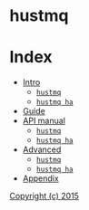 hustmq
==

Index
==

* [Intro](intro/index.md)
    * [`hustmq`](intro/hustmq.md)
    * [`hustmq ha`](intro/ha.md)
* [Guide](guide/index.md)
* [API manual](api/index.md)
    * [`hustmq`](api/hustmq.md)
    * [`hustmq ha`](api/ha.md)
* [Advanced](advanced/index.md)
    * [`hustmq`](advanced/hustmq/index.md)
    * [`hustmq ha`](advanced/ha/index.md)
* [Appendix](appendix/index.md)

[Copyright (c) 2015](https://opensource.org/licenses/MIT)